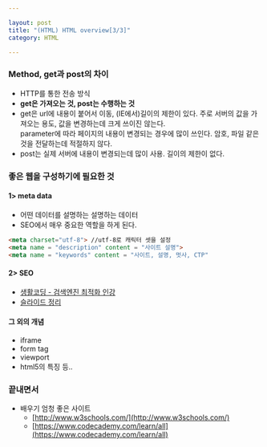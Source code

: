 ```yaml
---

layout: post
title: "(HTML) HTML overview[3/3]"
category: HTML

---
```


### Method, get과 post의 차이
* HTTP를 통한 전송 방식
* **get은 가져오는 것, post는 수행하는 것**
* get은 url에 내용이 붙어서 이동, (IE에서)길이의 제한이 있다. 주로 서버의 값을 가져오는 용도, 값을 변경하는데 크게 쓰이진 않는다.<br/>parameter에 따라 페이지의 내용이 변경되는 경우에 많이 쓰인다. 암호, 파일 같은 것을 전달하는데 적절하지 않다.
* post는 실제 서버에 내용이 변경되는데 많이 사용. 길이의 제한이 없다.


### 좋은 웹을 구성하기에 필요한 것

#### 1> meta data

* 어떤 데이터를 설명하는 설명하는 데이터
* SEO에서 매우 중요한 역할을 하게 된다.

```html
<meta charset="utf-8"> //utf-8로 캐릭터 셋을 설정
<meta name = "description" content = "사이트 설명">
<meta name = "keywords" content = "사이트, 설명, 멋사, CTP"
```

#### 2> SEO
* [생활코딩 - 검색엔진 최적화 인강](https://opentutorials.org/course/2039/10995)
* [슬라이드 정리](http://slides.com/junghan/deck-5)

#### 그 외의 개념
* iframe
* form tag
* viewport
* html5의 특징 등..


### 끝내면서
* 배우기 엄청 좋은 사이트
    - [http://www.w3schools.com/](http://www.w3schools.com/)
    - [https://www.codecademy.com/learn/all](https://www.codecademy.com/learn/all)

 <br/><br/>
